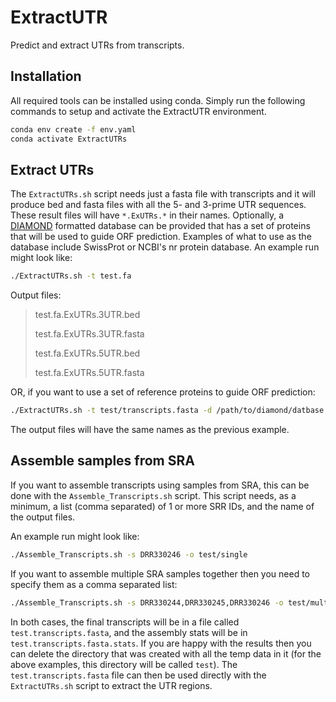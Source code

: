 # ExtractUTR
Predict and extract UTRs from transcripts.

## Installation

All required tools can be installed using conda. Simply run the following commands to setup and activate the ExtractUTR environment. 
```bash
conda env create -f env.yaml
conda activate ExtractUTRs
```

## Extract UTRs

The `ExtractUTRs.sh` script needs just a fasta file with transcripts and it will produce bed and fasta files with all the 5- and 3-prime UTR sequences. These result files will have `*.ExUTRs.*` in their names. 
Optionally, a [DIAMOND](https://github.com/bbuchfink/diamond) formatted database can be provided that has a set of proteins that will be used to guide ORF prediction. Examples of what to use as the database include SwissProt or NCBI's nr protein database.
An example run might look like:
```bash
./ExtractUTRs.sh -t test.fa
```
Output files:
> test.fa.ExUTRs.3UTR.bed
>
> test.fa.ExUTRs.3UTR.fasta
>
> test.fa.ExUTRs.5UTR.bed
>
> test.fa.ExUTRs.5UTR.fasta

OR, if you want to use a set of reference proteins to guide ORF prediction:
```bash
./ExtractUTRs.sh -t test/transcripts.fasta -d /path/to/diamond/datbase.dmnd
```
The output files will have the same names as the previous example.


## Assemble samples from SRA

If you want to assemble transcripts using samples from SRA, this can be done with the `Assemble_Transcripts.sh` script.
This script needs, as a minimum, a list (comma separated) of 1 or more SRR IDs, and the name of the output files.

An example run might look like:
```bash
./Assemble_Transcripts.sh -s DRR330246 -o test/single
```

If you want to assemble multiple SRA samples together then you need to specify them as a comma separated list:
```bash
./Assemble_Transcripts.sh -s DRR330244,DRR330245,DRR330246 -o test/multiple
```

In both cases, the final transcripts will be in a file called `test.transcripts.fasta`, and the assembly stats will be in `test.transcripts.fasta.stats`.
If you are happy with the results then you can delete the directory that was created with all the temp data in it (for the above examples, this directory will be called `test`).
The `test.transcripts.fasta` file can then be used directly with the `ExtractUTRs.sh` script to extract the UTR regions.


